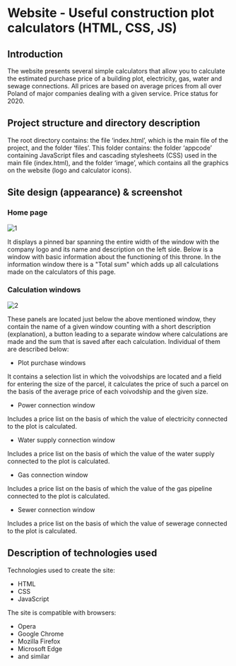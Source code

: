 # Website - Useful construction plot calculators (HTML, CSS, JS)
## Introduction
The website presents several simple calculators that allow you to calculate the estimated purchase price of a building plot, electricity, gas, water and sewage connections. All prices are based on average prices from all over Poland of major companies dealing with a given service. Price status for 2020.
## Project structure and directory description
The root directory contains: the file ‘index.html’, which is the main file of the project, and the folder ‘files’. This folder contains: the folder ‘appcode’ containing JavaScript files and cascading stylesheets (CSS) used in the main file (index.html), and the folder ‘image’, which contains all the graphics on the website (logo and calculator icons).
## Site design (appearance) & screenshot
### Home page
![1](https://user-images.githubusercontent.com/101213292/220964021-cc165d94-07b4-4120-8435-a7833b89a28a.PNG)

It displays a pinned bar spanning the entire width of the window with the company logo and its name and description on the left side. Below is a window with basic information about the functioning of this throne. In the information window there is a "Total sum" which adds up all calculations made on the calculators of this page. 
### Calculation windows
![2](https://user-images.githubusercontent.com/101213292/220964516-5c71e48b-ef91-4c7c-9aac-6e996d243b56.PNG)

These panels are located just below the above mentioned window, they contain the name of a given window counting with a short description (explanation), a button leading to a separate window where calculations are made and the sum that is saved after each calculation. Individual of them are described below:
- Plot purchase windows

It contains a selection list in which the voivodships are located and a field for entering the size of the parcel, it calculates the price of such a parcel on the basis of the average price of each voivodship and the given size.
- Power connection window

Includes a price list on the basis of which the value of electricity connected to the plot is calculated.
- Water supply connection window

Includes a price list on the basis of which the value of the water supply connected to the plot is calculated.
- Gas connection window

Includes a price list on the basis of which the value of the gas pipeline connected to the plot is calculated.
- Sewer connection window

Includes a price list on the basis of which the value of sewerage connected to the plot is calculated.
## Description of technologies used
Technologies used to create the site:
- HTML
- CSS
- JavaScript

The site is compatible with browsers:
- Opera
- Google Chrome
- Mozilla Firefox
- Microsoft Edge
- and similar
